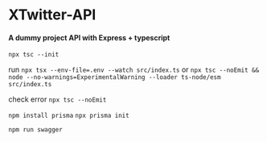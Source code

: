 # XTwitter-API

#### A dummy project API with Express + typescript

`npx tsc --init`

run
`npx tsx --env-file=.env --watch src/index.ts`
or
`npx tsc --noEmit && node --no-warnings=ExperimentalWarning --loader ts-node/esm src/index.ts`

check error
`npx tsc --noEmit`

`npm install prisma`
`npx prisma init`

`npm run swagger`
